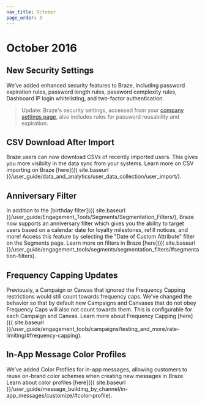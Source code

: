 ```yaml
---
nav_title: October
page_order: 3
---
```


# October 2016

## New Security Settings
We’ve added enhanced security features to Braze, including password expiration rules, password length rules, password complexity rules, Dashboard IP login whitelisting, and two-factor authentication.

> Update: Braze's security settings, accessed from your [company settings page](https://dashboard-01.braze.com/company_settings/company_settings), also includes rules for password reusability and expiration.

## CSV Download After Import
Braze users can now download CSVs of recently imported users. This gives you more visibilty in the data sync from your systems. Learn more on CSV importing on Braze [here]({{ site.baseurl }}/user_guide/data_and_analytics/user_data_collection/user_import/).

## Anniversary Filter
In addition to the [birthday filter]({{ site.baseurl }}/user_guide/Engagement_Tools/Segments/Segmentation_Filters/), Braze now supports an anniversary filter which gives you the ability to target users based on a calendar date for loyalty milestones, refill notices, and more! Access this feature by selecting the "Date of Custom Attribute" filter on the Segments page. Learn more on filters in Braze [here]({{ site.baseurl }}/user_guide/engagement_tools/segments/segmentation_filters/#segmentation-filters).

## Frequency Capping Updates
Previously, a Campaign or Canvas that ignored the Frequency Capping restrictions would still count towards frequency caps. We’ve changed the behavior so that by default new Campaigns and Canvases that do not obey Frequency Caps will also not count towards them. This is configurable for each Campaign and Canvas. Learn more about Frequency Capping [here]({{ site.baseurl }}/user_guide/engagement_tools/campaigns/testing_and_more/rate-limiting/#frequency-capping).

## In-App Message Color Profiles
We’ve added Color Profiles for in-app messages, allowing customers to reuse on-brand color schemes when creating new messages in Braze. Learn about color profiles [here]({{ site.baseurl }}/user_guide/message_building_by_channel/in-app_messages/customize/#color-profile).
